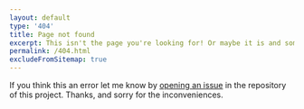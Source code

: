 ```yaml
---
layout: default
type: '404'
title: Page not found
excerpt: This isn't the page you're looking for! Or maybe it is and something is wrong with this site.
permalink: /404.html
excludeFromSitemap: true
---
```


If you think this an error let me know by [opening an issue](https://github.com/jeremenichelli/personal-site/issues/new) in the repository of this project. Thanks, and sorry for the inconveniences.

